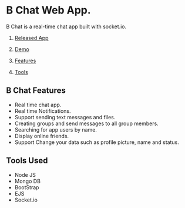 # B Chat Web App.
B Chat is a real-time chat app built with socket.io.

1) [Released App](https://besh-chat.herokuapp.com)

2) [Demo](https://www.youtube.com/watch?app=desktop&v=BZ5_daIlm0o)

3) [Features](#b-chat-features)

4) [Tools](#tools-used)

## B Chat Features
- Real time chat app.
- Real time Notifications.
- Support sending text messages and files.
- Creating groups and send messages to all group members.
- Searching for app users by name.
- Display online friends.
- Support Change your data such as profile picture, name and status.

## Tools Used
- Node JS 
- Mongo DB
- BootStrap
- EJS 
- Socket.io

